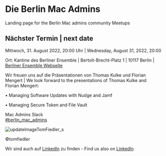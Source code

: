 # Die Berlin Mac Admins

Landing page for the Berlin Mac admins community Meetups

## Nächster Termin | next date

Mittwoch, 31. August 2022, 20:00 Uhr | Wednesday, August 31, 2022, 20:00

Ort: Kantine des Berliner Ensemble | Bertolt-Brecht-Platz 1 | 10117 Berlin | 
[Berliner Ensemble Webseite](https://www.berliner-ensemble.de)

Wir freuen uns auf die Präsentationen von Thomas Kulke und Florian Mengert | We look forward to the presentations of Thomas Kulke and Florian Mengert:


• Managing Software Updates with Nudge and Jamf

• Managing Secure Token and File Vault


Mac Admins Slack   
[#berlin_mac_admins](https://macadmins.slack.com/archives/CFEUHA7D0)

![updateImageTomFiedler_s](https://user-images.githubusercontent.com/60174138/163335465-111477cf-f8fe-4213-9f29-0cbc170fdc68.jpg)

©tomfiedler


Wir sind auch auf [LinkedIn](https://www.linkedin.com/groups/8971462/) zu finden - 
Find us also on [LinkedIn](https://www.linkedin.com/groups/8971462/)

